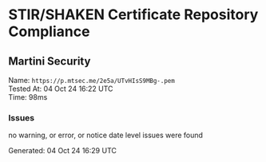 # STIR/SHAKEN Certificate Repository Compliance

## Martini Security

Name: `https://p.mtsec.me/2e5a/UTvHIsS9MBg-.pem`\
Tested At: 04 Oct 24 16:22 UTC\
Time: 98ms

### Issues

no warning, or error, or notice date level issues were found

Generated: 04 Oct 24 16:29 UTC